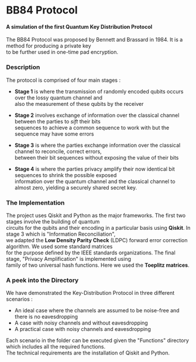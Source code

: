 # **BB84 Protocol**
#### **A simulation of the first Quantum Key Distribution Protocol**

The BB84 Protocol was proposed by Bennett and Brassard in 1984. It is a method for producing a private key <br> to be further used in one-time pad encryption.

### **Description**

The protocol is comprised of four main stages :

- **Stage 1** is where the transmission of randomly encoded qubits occurs over the lossy quantum channel and <br> also the measurement of these qubits by the receiver

- **Stage 2** involves exchange of information over the classical channel between the parties to *sift* their bits <br> sequences to achieve a common sequence to work with but the sequence may have some errors

- **Stage 3** is where the parties exchange information over the classical channel to reconcile, correct errors, <br> between their bit sequences without exposing the value of their bits

- **Stage 4** is where the parties privacy amplify their now identical bit sequences to shrink the possible exposed <br> information over the quantum channel and the classical channel to almost zero, yielding a securely shared secret key.

### **The Implementation**

The project uses Qiskit and Python as the major frameworks. The first two stages involve the building of quantum <br> circuits for the qubits and their encoding in a particular basis using **Qiskit**. In stage 3 which is "Information Reconciliation", <br> we adapted the **Low Density Parity Check** (LDPC)  forward error correction algorithm. We used some standard matrices <br> for the purpose defined by the IEEE standards organizations. The final stage, "Privacy Amplification" is implemented using <br> family of two universal hash functions. Here we used the **Toeplitz matrices**.

### **A peek into the Directory**

We have demonstrated the Key-Distribution Protocol in three different scenarios :
- An ideal case where the channels are assumed to be noise-free and there is no eavesdropping
- A case with noisy channels and without eavesdropping
- A practical case with noisy channels and eavesdropping

Each scenario in the folder can be executed given the "Functions" directory which includes all the required functions. <br>  The technical requirements are the installation of Qiskit and Python.

